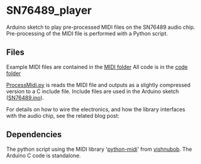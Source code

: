# SN76489_player
Arduino sketch to play pre-processed MIDI files on the SN76489 audio chip.  Pre-processing of the MIDI file is performed with a Python script.

## Files
Example MIDI files are contained in the [MIDI folder](https://github.com/shepherdingelectrons/SN76489_player/tree/master/MIDI)
All code is in the [code folder](https://github.com/shepherdingelectrons/SN76489_player/tree/master/code)

[ProcessMidi.py](https://github.com/shepherdingelectrons/SN76489_player/blob/master/code/ProcessMidi.py) is reads the MIDI file and outputs as a slightly compressed version to a C include file. Include files are used in the Arduino sketch ([SN76489.ino](https://github.com/shepherdingelectrons/SN76489_player/blob/master/code/SN76489.ino)).

For details on how to wire the electronics, and how the library interfaces with the audio chip, see the related blog post: 

## Dependencies
The python script using the MIDI library '[python-midi](https://github.com/vishnubob/python-midi)' from [vishnubob](https://github.com/vishnubob).
The Arduino C code is standalone.
